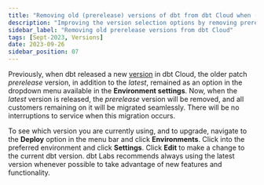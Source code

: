 ```yaml
---
title: "Removing old (prerelease) versions of dbt from dbt Cloud when (latest) is available"
description: "Improving the version selection options by removing prerelease versions whenever the latest version is available."
sidebar_label: "Removing old prerelease versions from dbt Cloud"
tags: [Sept-2023, Versions]
date: 2023-09-26
sidebar_position: 07
---
```


Previously, when dbt released a new [version](/docs/dbt-versions/core#how-dbt-core-uses-semantic-versioning) in dbt Cloud, the older patch _prerelease_ version, in addition to the _latest_, remained as an option in the dropdown menu available in the **Environment settings**. Now, when the _latest_ version is released, the _prerelease_ version will be removed, and all customers remaining on it will be migrated seamlessly. There will be no interruptions to service when this migration occurs. 

To see which version you are currently using, and to upgrade, navigate to the **Deploy** option in the menu bar and click **Environments**. Click into the preferred environment and click **Settings**. Click **Edit** to make a change to the current dbt version.  dbt Labs recommends always using the latest version whenever possible to take advantage of new features and functionality. 


<Lightbox src="/img/docs/release-notes/dbt-cloud-versions.png" title="dbt Cloud versions dropdown"/>